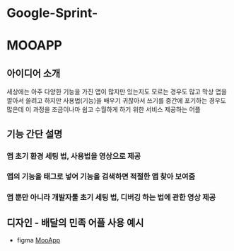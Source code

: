 # Google-Sprint-

# MOOAPP
## 아이디어 소개
세상에는 아주 다양한 기능을 가진 앱이 많지만 있는지도 모르는 경우도 많고 막상 앱을 깔아서 쓸려고 하지만 사용법(기능)을 배우기 귀찮아서 쓰기를 중간에 포기하는 경우도 많은데 이 과정을 조금이나마 쉽고 수월하게 하기 위한 서비스 제공하는 어플

## 기능 간단 설명
### 앱 초기 환경 세팅 법, 사용법을 영상으로 제공
### 앱의 기능을 태그로 넣어 기능을 검색하면 적절한 앱 찾아 보여줌
### 앱 뿐만 아니라 개발자툴 초기 세팅 법, 디버깅 하는 법에 관한 영상 제공

## 디자인 - 배달의 민족 어플 사용 예시
* figma
[MooApp](https://www.figma.com/proto/3ETFMbpMILF2zTfcQpTavx/MOOAPP?node-id=1-2&starting-point-node-id=31%3A161)
